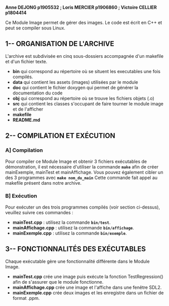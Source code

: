 **Anne DEJONG  p1905532  ;  Loris MERCIER  p1906860  ;  Victoire CELLIER  p1804414**


Ce Module Image permet de gérer des images. Le code est écrit en C++ et peut se compiler sous Linux.


## 1-- ORGANISATION DE L'ARCHIVE
L'archive est subdivisée en cinq sous-dossiers accompagnée d'un makefile et d'un fichier texte.
- **bin** qui correspond au répertoire où se situent les executables une fois compilés.
- **data** qui contient les assets (images) utilisées par le module
- **doc** qui contient le fichier doxygen qui permet de générer la documentation du code
- **obj** qui correspond au répertoire où se trouve les fichiers objets (.o)
- **src** qui contient les classes s'occupant de faire tourner le module image et de l'afficher
- **makefile**
- **README.md**


## 2-- COMPILATION ET EXÉCUTION

### A] Compilation
Pour compiler ce Module Image et obtenir 3 fichiers exécutables de démonstration, il est nécessaire d'utiliser la commande **```make```** afin de créer mainExemple, mainTest et mainAffichage. Vous pouvez également cibler un des 3 programmes avec **```make nom_du_main```**
Cette commande fait appel au makefile présent dans notre archive.

### B] Exécution
Pour exécuter un des trois programmes compilés (voir section ci-dessus), veuillez suivre ces commandes :
- **mainTest.cpp** : utilisez la commande **```bin/test```**.
- **mainAffichage.cpp** : utilisez la commande **```bin/affichage```**.
- **mainExemple.cpp** : utilisez la commande **```bin/exemple```**.


## 3-- FONCTIONNALITÉS DES EXÉCUTABLES
Chaque exécutable gère une fonctionnalité différente dans le Module Image.
- **mainTest.cpp** crée une image puis exécute la fonction TestRegression() afin de s'assurer que le module fonctionne.
- **mainAffichage.cpp** crée une image et l'affiche dans une fenêtre SDL2.
- **mainExemple.cpp** crée deux images et les enregistre dans un fichier de format .ppm.
